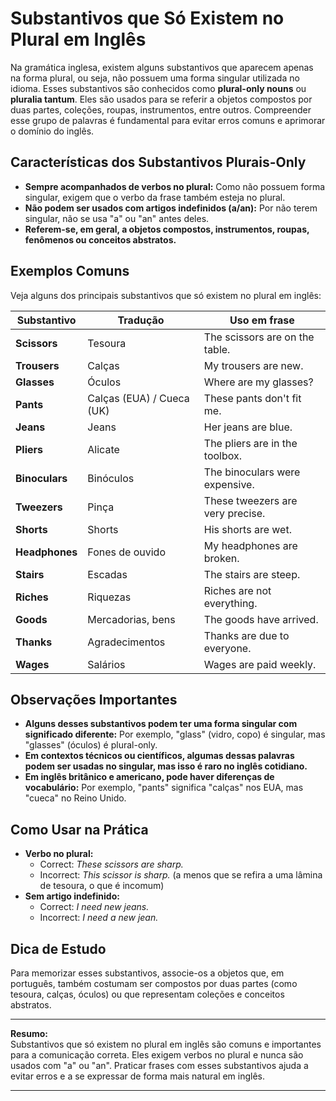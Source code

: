 
# Substantivos que Só Existem no Plural em Inglês

Na gramática inglesa, existem alguns substantivos que aparecem apenas na forma plural, ou seja, não possuem uma forma singular utilizada no idioma. Esses substantivos são conhecidos como **plural-only nouns** ou **pluralia tantum**. Eles são usados para se referir a objetos compostos por duas partes, coleções, roupas, instrumentos, entre outros. Compreender esse grupo de palavras é fundamental para evitar erros comuns e aprimorar o domínio do inglês.

## Características dos Substantivos Plurais-Only

- **Sempre acompanhados de verbos no plural:** Como não possuem forma singular, exigem que o verbo da frase também esteja no plural.
- **Não podem ser usados com artigos indefinidos (a/an):** Por não terem singular, não se usa "a" ou "an" antes deles.
- **Referem-se, em geral, a objetos compostos, instrumentos, roupas, fenômenos ou conceitos abstratos.**

## Exemplos Comuns

Veja alguns dos principais substantivos que só existem no plural em inglês:

| Substantivo | Tradução | Uso em frase |
|-------------|----------|--------------|
| **Scissors** | Tesoura | The scissors are on the table. |
| **Trousers** | Calças | My trousers are new. |
| **Glasses** | Óculos | Where are my glasses? |
| **Pants** | Calças (EUA) / Cueca (UK) | These pants don't fit me. |
| **Jeans** | Jeans | Her jeans are blue. |
| **Pliers** | Alicate | The pliers are in the toolbox. |
| **Binoculars** | Binóculos | The binoculars were expensive. |
| **Tweezers** | Pinça | These tweezers are very precise. |
| **Shorts** | Shorts | His shorts are wet. |
| **Headphones** | Fones de ouvido | My headphones are broken. |
| **Stairs** | Escadas | The stairs are steep. |
| **Riches** | Riquezas | Riches are not everything. |
| **Goods** | Mercadorias, bens | The goods have arrived. |
| **Thanks** | Agradecimentos | Thanks are due to everyone. |
| **Wages** | Salários | Wages are paid weekly. |

## Observações Importantes

- **Alguns desses substantivos podem ter uma forma singular com significado diferente:** Por exemplo, "glass" (vidro, copo) é singular, mas "glasses" (óculos) é plural-only.
- **Em contextos técnicos ou científicos, algumas dessas palavras podem ser usadas no singular, mas isso é raro no inglês cotidiano.**
- **Em inglês britânico e americano, pode haver diferenças de vocabulário:** Por exemplo, "pants" significa "calças" nos EUA, mas "cueca" no Reino Unido.

## Como Usar na Prática

- **Verbo no plural:**  
  - Correct: *These scissors are sharp.*  
  - Incorrect: *This scissor is sharp.* (a menos que se refira a uma lâmina de tesoura, o que é incomum)
- **Sem artigo indefinido:**  
  - Correct: *I need new jeans.*  
  - Incorrect: *I need a new jean.*

## Dica de Estudo

Para memorizar esses substantivos, associe-os a objetos que, em português, também costumam ser compostos por duas partes (como tesoura, calças, óculos) ou que representam coleções e conceitos abstratos.

---

**Resumo:**  
Substantivos que só existem no plural em inglês são comuns e importantes para a comunicação correta. Eles exigem verbos no plural e nunca são usados com "a" ou "an". Praticar frases com esses substantivos ajuda a evitar erros e a se expressar de forma mais natural em inglês.

---
```